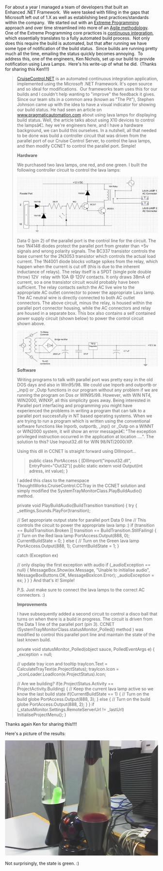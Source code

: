 
For about a year I managed a team of developers that built an Enhanced .NET Framework.  We were tasked with filling in the gaps that Microsoft left out of 1.X as well as establishing best practices/standards within the company.  We started out with an [Extreme Programming](https://www.extremeprogramming.org/) approach and over time streamlined into more of an [Agile methodology](https://en.wikipedia.org/wiki/Agile_software_development).  One of the Extreme Programming core practices is [continuous integration](http://www.extremeprogramming.org/rules/integrateoften.html), which essentially translates to a fully automated build process.  Not only does this require the build is automated, but that after running we have some type of notification of the build status.  Since builds are running pretty much all the time, emailing the status quickly becomes annoying.  To address this, one of the engineers, Ken Nichols, set up our build to provide notification using Lava Lamps.  Here's his write-up of what he did.  (Thanks for sharing this Ken!!!)

> [CruiseControl.NET](http://cruisecontrol.sourceforge.net/) is an automated continuous integration application, implemented using the Microsoft .NET Framework. It's open source and so ideal for modifications.  Our frameworks team uses this for our builds and I couldn't help wanting to "improve" the feedback it gives. Since our team sits in a common area (known as "The Pit"), Stephen Johnson came up with the idea to have a visual indicator for showing our build status. He had seen an article on www.pragmaticautomation.com about using lava lamps for displaying build status. Well, the article talks about using X10 devices to control the lampsâ€¦. hey we're engineers here, and I have a hardware background, we can build this ourselves. In a nutshell, all that needed to be done was build a controller circuit that was driven from the parallel port of our Cruise Control Server, to control the lava lamps, and then modify CCNET to control the parallel port. Simple!
> 
> **Hardware**
> 
> We purchased two lava lamps, one red, and one green. I built the following controller circuit to control the lava lamps:
> 
> ![LavaLamp-Circuit1.jpg](https://raw.githubusercontent.com/worseTyler/MarkdownBlogs/main/2005/08/build-status-using-lava-lamps-by-ken-nichols/images/LavaLamp-Circuit1.jpg)
> 
> Data 0 (pin 2) of the parallel port is the control line for the circuit. The two 1N4148 diodes protect the parallel port from greater than +5v signals and wrong polarity signals. The BC337 transistor controls the base current for the 2N3053 transistor which controls the actual load current. The 1N4001 diode blocks voltage spikes from the relay, which happen when the current is cut off (this is due to the inherent inductance of relays). The relay itself is a SPDT (single pole double throw) 12V  relay with 10A @ 120V contacts. It only draws 38mA of current, so a one transistor circuit would probably have been sufficient. The relay contacts switch the AC live wire to the appropriate AC outlet connector to power the appropriate Lava lamp. The AC neutral wire is directly connected to both AC outlet connectors. The above circuit, minus the relay, is housed within the parallel port connector housing, while the AC connectors and relay are housed in a separate box. This box also contains a self contained power supply circuit (shown below) to power the control circuit shown above.
> 
> ![LavaLamp-Circuit2.jpg](https://raw.githubusercontent.com/worseTyler/MarkdownBlogs/main/2005/08/build-status-using-lava-lamps-by-ken-nichols/images/LavaLamp-Circuit2.jpg) **Software**
> 
> Writing programs to talk with parallel port was pretty easy in the old DOS days and also in Win95/98. We could use Inporb and outportb or \_inp() or \_Outp functions in our program without any problem if we are running the program on Dos or WIN95/98. However, with WIN NT4, WIN2000, WINXP, all this simplicity goes away. Being interested in Parallel port interfacing and programming you might have experienced the problems in writing a program that can talk to a parallel port successfully in NT based operating systems. When we are trying to run a program which is written using the conventional software functions like Inporb, outportb, \_inp() or \_Outp on a WINNT or WIN2000 system, it will show an error messageâ€¦ "The exception privileged instruction occurred in the application at location ....". The solution to this? Use Inpout32.dll for WIN 98/NT/2000/XP.
> 
> Using this dll in CCNET is straight forward using DllImport...
> 
> > public class PortAccess { \[DllImport("inpout32.dll", EntryPoint="Out32")\] public static extern void Output(int adress, int value); }
> 
> I added this class to the namespace ThoughtWorks.CruiseControl.CCTray in the CCNET solution and simply modified the SystemTrayMonitorClass.PlayBuildAudio() method.
> 
> private void PlayBuildAudio(BuildTransition transition) { try { \_settings.Sounds.PlayFor(transition);
> 
> // Set appropriate output state for parallel port Data 0 line // This controls the circuit to power the appropriate lava lamp :) if (transition == BuildTransition.Broken || transition == BuildTransition.StillFailing) { // Turn on the Red lava lamp PortAccess.Output(888, 0); CurrentBuildState \= 0; } else { // Turn on the Green lava lamp PortAccess.Output(888, 1); CurrentBuildState \= 1; }
> 
> catch (Exception ex)
> 
> // only display the first exception with audio if (\_audioException == null) { MessageBox.Show(ex.Message, "Unable to initialise audio", MessageBoxButtons.OK, MessageBoxIcon.Error); \_audioException \= ex; } } } And that's it! Simple!
> 
> P.S. Just make sure to connect the lava lamps to the correct AC connectors. :)
> 
> **Improvements**
> 
> I have subsequently added a second circuit to control a disco ball that turns on when there is a build in progress. The circuit is driven from the Data 1 line of the parallel port (pin 3). CCNET (SystemTrayMonitorClass.statusMonitor\_Polled() method ) was modified to control this parallel port line and maintain the state of the last known build.
> 
> private void statusMonitor\_Polled(object sauce, PolledEventArgs e) { \_exception \= null;
> 
> // update tray icon and tooltip trayIcon.Text \= CalculateTrayText(e.ProjectStatus); trayIcon.Icon \= \_iconLoader.LoadIcon(e.ProjectStatus).Icon;
> 
> // Are we building? if(e.ProjectStatus.Activity == ProjectActivity.Building) { // Keep the current lava lamp active so we know the last build state if(CurrentBuildState == 1) { // Turn on the build globe PortAccess.Output(888, 3); } else { // Turn on the build globe PortAccess.Output(888, 2); } } if (\_statusMonitor.Settings.RemoteServerUrl !\= \_lastUrl) InitialiseProjectMenu(); }

Thanks again Ken for sharing this!!!!

Here's a picture of the results:

![LavaLamps.jpg](https://raw.githubusercontent.com/worseTyler/MarkdownBlogs/main/2005/08/build-status-using-lava-lamps-by-ken-nichols/images/LavaLamps.jpg)

Not surprisingly, the state is green. :)

